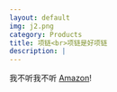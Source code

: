 ```yaml
---
layout: default
img: j2.png
category: Products
title: 项链<br>项链是好项链
description: |
---
```

  我不听我不听 [Amazon](https://www.amazon.com/)!
